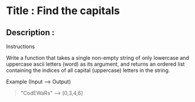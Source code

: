 # Title : Find the capitals

## Description :

Instructions

Write a function that takes a single non-empty string of only lowercase and uppercase ascii letters (word) as its argument, and returns an ordered list containing the indices of all capital (uppercase) letters in the string.

Example (Input --> Output)

> "CodEWaRs" --> [0,3,4,6]

